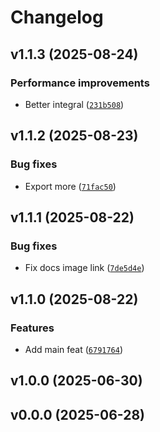 # Changelog

## v1.1.3 (2025-08-24)

### Performance improvements

- Better integral ([`231b508`](https://github.com/34j/ultrasphere/commit/231b5085e9f35067722cd1e2c0f86f9cfe090537))

## v1.1.2 (2025-08-23)

### Bug fixes

- Export more ([`71fac50`](https://github.com/34j/ultrasphere/commit/71fac50a7d800bda84132dca9d12e14d163e2715))

## v1.1.1 (2025-08-22)

### Bug fixes

- Fix docs image link ([`7de5d4e`](https://github.com/34j/ultrasphere/commit/7de5d4e9b2a7002730303a43fa8a0e8770e395ce))

## v1.1.0 (2025-08-22)

### Features

- Add main feat ([`6791764`](https://github.com/34j/ultrasphere/commit/679176478b29feb21483339e5b0998dedb2d1f99))

## v1.0.0 (2025-06-30)

## v0.0.0 (2025-06-28)
